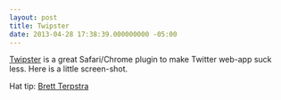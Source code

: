 ```yaml
---
layout: post
title: Twipster
date: 2013-04-28 17:38:39.000000000 -05:00
---
```

<p><a href="http://jxnblk.com/twipster/">Twipster</a> is a great Safari/Chrome plugin to make Twitter web-app suck less. Here is a little screen-shot.</p>

<p>Hat tip: <a href="http://brettterpstra.com/2013/04/19/web-excursions-for-april-19-2013/">Brett Terpstra</a></p>
